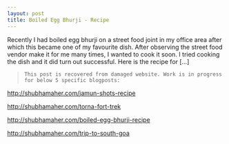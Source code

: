 ```yaml
---
layout: post
title: Boiled Egg Bhurji - Recipe
---
```


Recently I had boiled egg bhurji on a street food joint in my office area after which this became one of my favourite dish. After observing the street food vendor make it for me many times, I wanted to cook it soon. I tried cooking the dish and it did turn out successful. Here is the recipe for […]

> ``This post is recovered from damaged website. Work is in progress for below 5 specific blogposts:``

http://shubhamaher.com/jamun-shots-recipe

http://shubhamaher.com/torna-fort-trek

http://shubhamaher.com/boiled-egg-bhurji-recipe

http://shubhamaher.com/trip-to-south-goa
